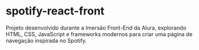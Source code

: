 # spotify-react-front
Projeto desenvolvido durante a Imersão Front-End da Alura, explorando HTML, CSS, JavaScript e frameworks modernos para criar uma página de navegação inspirada no Spotify.
